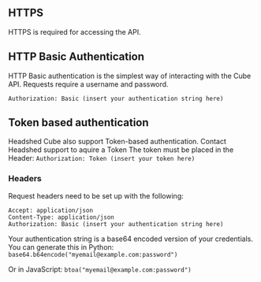 ## HTTPS
HTTPS is required for accessing the API.

## HTTP Basic Authentication
HTTP Basic authentication is the simplest way of interacting with the Cube API. Requests require a username and password.
```
Authorization: Basic (insert your authentication string here)
```

## Token based authentication
Headshed Cube also support Token-based authentication. Contact Headshed support to aquire a Token
The token must be placed in the Header: ```Authorization: Token (insert your token here)```

### Headers
Request headers need to be set up with the following:
```
Accept: application/json
Content-Type: application/json
Authorization: Basic (insert your authentication string here)
```
Your authentication string is a base64 encoded version of your credentials. You can generate this in Python:
`base64.b64encode("myemail@example.com:password")`

Or in JavaScript:
`btoa("myemail@example.com:password")`
